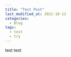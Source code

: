 ```yaml
---
title: "Test Post"
last_modified_at: 2021-10-13
categories:
  - Blog
tags:
  - test
  - try
---
```


test test